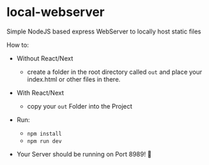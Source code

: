 # local-webserver
Simple NodeJS based express WebServer to locally host static files


How to: 

- Without React/Next
  - create a folder in the root directory called `out` and place your index.html or other files in there. 

- With React/Next
  - copy your `out` Folder into the Project
  
- Run:
  - `npm install`
  - `npm run dev`
  
- Your Server should be running on Port 8989! :partying_face:
